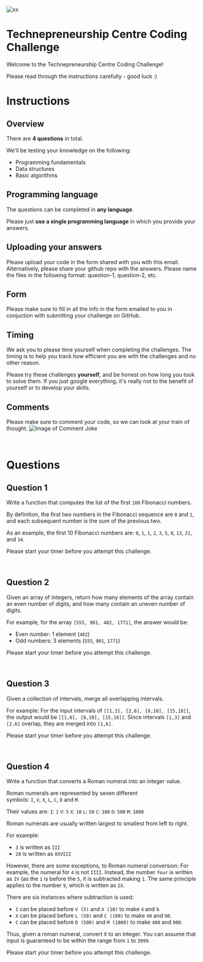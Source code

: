 ![xx](https://launchlab.co.za/wp-content/uploads/2020/08/cropped-LaunchLab-Logo.png)

# Technepreneurship Centre Coding Challenge
Welcome to the Technepreneurship Centre Coding Challenge!

Please read through the instructions carefully - good luck :)


# Instructions
## Overview
There are **4 questions** in total.

We'll be testing your knowledge on the following:
* Programming fundamentals
* Data structures
* Basic algorithms


## Programming language
The questions can be completed in **any language**.

Please just **use a single programming language** in which you provide your answers.


## Uploading your answers
Please upload your code in the form shared with you with this email.
Alternatively, please share your github repo with the answers.
Please name the files in the following format: question-1, question-2, etc.


## Form
Please make sure to fill in all the info in the form emailed to you in conjuction with submitting your challenge on GitHub.


## Timing
We ask you to please time yourself when completing the challenges. The timing is to help you track how efficient you are with the challenges and no other reason.

Please try these challenges **yourself**, and be honest on how long you took to solve them. If you just google everything, it's really not to the benefit of yourself or to develop your skills.


## Comments
Please make sure to comment your code, so we can look at your train of thought.
![Image of Comment Joke](https://i.imgflip.com/owzm8.jpg)



&nbsp;

# Questions
## Question 1
Write a function that computes the list of the first `100` Fibonacci numbers.

By definition, the first two numbers in the Fibonacci sequence are `0` and `1`, and each subsequent number is the sum of the previous two.

As an example, the first 10 Fibonacci numbers are: `0`, `1`, `1`, `2`, `3`, `5`, `8`, `13`, `21`, and `34`.

Please start your timer before you attempt this challenge.

&nbsp;

## Question 2
Given an array of integers, return how many elements of the array contain an even number of digits, and how many contain an uneven number of digits.

For example, for the array `[555, 901, 482, 1771]`, the answer would be:
* Even number: 1 element (`482`)
* Odd numbers: 3 elements (`555`, `901`, `1771`)

Please start your timer before you attempt this challenge.


&nbsp;

## Question 3
Given a collection of intervals, merge all overlapping intervals.

For example:
For the input intervals of `[[1,3], [2,6], [8,10], [15,18]]`, the output would be `[[1,6], [8,10], [15,18]]`.
Since intervals `[1,3]` and `[2,6]` overlap, they are merged into `[1,6]`.

Please start your timer before you attempt this challenge.


&nbsp;

## Question 4
Write a function that converts a Roman numeral into an integer value.

Roman numerals are represented by seven different symbols: `I`, `V`, `X`, `L`, `C`, `D` and `M`.

Their values are:
`I`: `1`
`V`: `5`
`X`: `10`
`L`: `50`
`C`: `100`
`D`: `500`
`M`: `1000`

Roman numerals are usually written largest to smallest from left to right.

For example:
* `3` is written as `III`
* `28` is written as `XXVIII`

However, there are some exceptions, to Roman numeral conversion: For example, the numeral for `4` is not `IIII`. Instead, the number `four` is written as `IV` (as the `1` is before the `5`, it is subtracted making `1`. The same principle applies to the number `9`, which is written as `IX`.

There are six instances where subtraction is used:
* `I` can be placed before `V (5)` and `X (10)` to make `4` and `9`. 
* `X` can be placed before `L (50)` and `C (100)` to make `40` and `90`. 
* `C` can be placed before `D (500)` and `M (1000)` to make `400` and `900`.

Thus, given a roman numeral, convert it to an integer. You can assume that input is guaranteed to be within the range from `1` to `3999`.

Please start your timer before you attempt this challenge.




